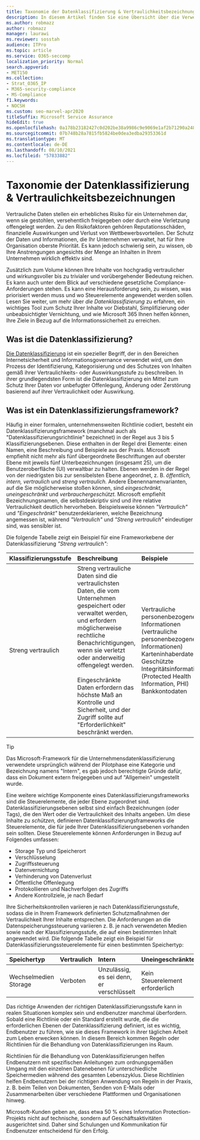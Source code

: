 ```yaml
---
title: Taxonomie der Datenklassifizierung & Vertraulichkeitsbezeichnungen
description: In diesem Artikel finden Sie eine Übersicht über die Verwendung der Datenklassifizierung & Taxonomie von Vertraulichkeitsbezeichnungen mit Microsoft 365.
ms.author: robmazz
author: robmazz
manager: laurawi
ms.reviewer: sosstah
audience: ITPro
ms.topic: article
ms.service: O365-seccomp
localization_priority: Normal
search.appverid:
- MET150
ms.collection:
- Strat_O365_IP
- M365-security-compliance
- MS-Compliance
f1.keywords:
- NOCSH
ms.custom: seo-marvel-apr2020
titleSuffix: Microsoft Service Assurance
hideEdit: true
ms.openlocfilehash: 0a178b23182427c0d202be38a9986c9e9069e1af2b71290a248c33aae19e0eaa
ms.sourcegitcommit: 07b748b28a7815fb5824be0dea3edba29353361d
ms.translationtype: MT
ms.contentlocale: de-DE
ms.lasthandoff: 08/10/2021
ms.locfileid: "57833882"
---
```

# <a name="data-classification--sensitivity-label-taxonomy"></a>Taxonomie der Datenklassifizierung & Vertraulichkeitsbezeichnungen

Vertrauliche Daten stellen ein erhebliches Risiko für ein Unternehmen dar, wenn sie gestohlen, versehentlich freigegeben oder durch eine Verletzung offengelegt werden. Zu den Risikofaktoren gehören Reputationsschäden, finanzielle Auswirkungen und Verlust von Wettbewerbsvorteilen. Der Schutz der Daten und Informationen, die Ihr Unternehmen verwaltet, hat für Ihre Organisation oberste Priorität. Es kann jedoch schwierig sein, zu wissen, ob Ihre Anstrengungen angesichts der Menge an Inhalten in Ihrem Unternehmen wirklich effektiv sind.

Zusätzlich zum Volume können Ihre Inhalte von hochgradig vertraulicher und wirkungsvoller bis zu trivialer und vorübergehender Bedeutung reichen. Es kann auch unter dem Blick auf verschiedene gesetzliche Compliance-Anforderungen stehen. Es kann eine Herausforderung sein, zu wissen, was priorisiert werden muss und wo Steuerelemente angewendet werden sollen. Lesen Sie weiter, um mehr über *die Datenklassifizierung* zu erfahren, ein wichtiges Tool zum Schutz Ihrer Inhalte vor Diebstahl, Simplifizierung oder unbeabsichtigter Vernichtung, und wie Microsoft 365 Ihnen helfen können, Ihre Ziele in Bezug auf die Informationssicherheit zu erreichen.

## <a name="what-is-data-classification"></a>Was ist die Datenklassifizierung?

[Die Datenklassifizierung](/microsoft-365/compliance/data-classification-overview) ist ein spezieller Begriff, der in den Bereichen Internetsicherheit und Informationsgovernance verwendet wird, um den Prozess der Identifizierung, Kategorisierung und des Schutzes von Inhalten gemäß ihrer Vertraulichkeits- oder Auswirkungsstufe zu beschreiben. In ihrer grundlegendsten Form ist die Datenklassifizierung ein Mittel zum Schutz Ihrer Daten vor unbefugter Offenlegung, Änderung oder Zerstörung basierend auf ihrer Vertraulichkeit oder Auswirkung.

## <a name="what-is-a-data-classification-framework"></a>Was ist ein Datenklassifizierungsframework?

Häufig in einer formalen, unternehmensweiten Richtlinie codiert, besteht ein Datenklassifizierungsframework (manchmal auch als "Datenklassifizierungsrichtlinie" bezeichnet) in der Regel aus 3 bis 5 Klassifizierungsebenen. Diese enthalten in der Regel drei Elemente: einen Namen, eine Beschreibung und Beispiele aus der Praxis. Microsoft empfiehlt nicht mehr als fünf übergeordnete Beschriftungen auf oberster Ebene mit jeweils fünf Unterbezeichnungen (insgesamt 25), um die Benutzeroberfläche (UI) verwaltbar zu halten. Ebenen werden in der Regel von der niedrigsten bis zur sensibelsten Ebene angeordnet, z. B. *öffentlich,* *intern,* *vertraulich* und *streng* 
 *vertraulich.* Andere Ebenennamenvarianten, auf die Sie möglicherweise stoßen können, sind *eingeschränkt,* *uneingeschränkt* und *verbrauchergeschützt.* Microsoft empfiehlt Bezeichnungsnamen, die selbstdeskriptiv sind und ihre relative Vertraulichkeit deutlich hervorheben. Beispielsweise können *"Vertraulich"* und *"Eingeschränkt"* benutzerdeklarieren, welche Bezeichnung angemessen ist, während *"Vertraulich"* und *"Streng vertraulich"* eindeutiger sind, was sensibler ist. 

Die folgende Tabelle zeigt ein Beispiel für eine Frameworkebene der Datenklassifizierung *"Streng vertraulich":*

|**Klassifizierungsstufe**|**Beschreibung**|**Beispiele**|
|:-----------------------|:--------------|:-----------|
| Streng vertraulich | Streng vertrauliche Daten sind die vertraulichsten Daten, die vom Unternehmen gespeichert oder verwaltet werden, und erfordern möglicherweise rechtliche Benachrichtigungen, wenn sie verletzt oder anderweitig offengelegt werden. <br><br> Eingeschränkte Daten erfordern das höchste Maß an Kontrolle und Sicherheit, und der Zugriff sollte auf "Erforderlichkeit" beschränkt werden. | Vertrauliche personenbezogene Informationen (vertrauliche personenbezogene Informationen) <br> Karteninhaberdaten <br> Geschützte Integritätsinformationen (Protected Health Information, PHI) <br> Bankkontodaten |

>[!TIP]
>Das Microsoft-Framework für die Unternehmensdatenklassifizierung verwendete ursprünglich während der Pilotphase eine Kategorie und Bezeichnung namens "Intern", es gab jedoch berechtigte Gründe dafür, dass ein Dokument extern freigegeben und auf "Allgemein" umgestellt wurde.

Eine weitere wichtige Komponente eines Datenklassifizierungsframeworks sind die Steuerelemente, die jeder Ebene zugeordnet sind. Datenklassifizierungsebenen selbst sind einfach Bezeichnungen (oder Tags), die den Wert oder die Vertraulichkeit des Inhalts angeben. Um diese Inhalte zu *schützen,* definieren Datenklassifizierungsframeworks die Steuerelemente, die für jede Ihrer Datenklassifizierungsebenen vorhanden sein sollten. Diese Steuerelemente können Anforderungen in Bezug auf Folgendes umfassen:

- Storage Typ und Speicherort
- Verschlüsselung
- Zugriffssteuerung
- Datenvernichtung
- Verhinderung von Datenverlust
- Öffentliche Offenlegung
- Protokollieren und Nachverfolgen des Zugriffs
- Andere Kontrollziele, je nach Bedarf

Ihre Sicherheitskontrollen variieren je nach Datenklassifizierungsstufe, sodass die in Ihrem Framework definierten Schutzmaßnahmen der Vertraulichkeit Ihrer Inhalte entsprechen. Die Anforderungen an die Datenspeicherungssteuerung variieren z. B. je nach verwendeten Medien sowie nach der Klassifizierungsstufe, die auf einen bestimmten Inhalt angewendet wird. Die folgende Tabelle zeigt ein Beispiel für Datenklassifizierungssteuerelemente für einen bestimmten Speichertyp:

|**Speichertyp**|**Vertraulich**|**Intern**|**Uneingeschränkte**|
|:---------------|:---------------|:-----------|:---------------|
| Wechselmedien Storage | Verboten | Unzulässig, es sei denn, er verschlüsselt | Kein Steuerelement erforderlich |

Das richtige Anwenden der richtigen Datenklassifizierungsstufe kann in realen Situationen komplex sein und endbenutzer manchmal überfordern. Sobald eine Richtlinie oder ein Standard erstellt wurde, die die erforderlichen Ebenen der Datenklassifizierung definiert, ist es wichtig, Endbenutzer zu führen, wie sie dieses Framework in ihrer täglichen Arbeit zum Leben erwecken können. In diesem Bereich kommen Regeln oder Richtlinien für die Behandlung von Datenklassifizierungen ins Raum.

Richtlinien für die Behandlung von Datenklassifizierungen helfen Endbenutzern mit spezifischen Anleitungen zum ordnungsgemäßen Umgang mit den einzelnen Datenebenen für unterschiedliche Speichermedien während des gesamten Lebenszyklus. Diese Richtlinien helfen Endbenutzern bei der richtigen Anwendung von Regeln in der Praxis, z. B. beim Teilen von Dokumenten, Senden von E-Mails oder Zusammenarbeiten über verschiedene Plattformen und Organisationen hinweg.

Microsoft-Kunden geben an, dass etwa 50 % eines Information Protection-Projekts nicht auf technische, sondern auf Geschäftsaktivitäten ausgerichtet sind. Daher sind Schulungen und Kommunikation für Endbenutzer entscheidend für den Erfolg.
